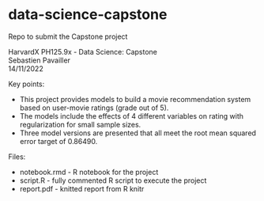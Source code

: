 # data-science-capstone
Repo to submit the Capstone project


HarvardX PH125.9x - Data Science: Capstone  
Sebastien Pavailler  
14/11/2022

Key points:
- This project provides models to build a movie recommendation system based on user-movie ratings
(grade out of 5).
- The models include the effects of 4 different variables on rating with regularization for small sample
sizes.
- Three model versions are presented that all meet the root mean squared error target of 0.86490.


Files:
- notebook.rmd - R notebook for the project
- script.R - fully commented R script to execute the project
- report.pdf - knitted report from R knitr
